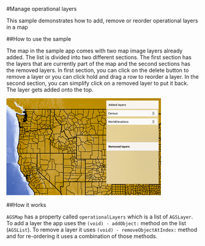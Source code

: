 #Manage operational layers

This sample demonstrates how to add, remove or reorder operational layers in a map

##How to use the sample

The map in the sample app comes with two map image layers already added. The list is divided into two different sections. The first section has the layers that are currently part of the map and the second sections has the removed layers. In first section, you can click on the delete button to remove a layer or you can click hold and drag a row to reorder a layer. In the second section, you can simplify click on a removed layer to put it back. The layer gets added onto the top.

![](image1.png)

##How it works

`AGSMap` has a property called `operationalLayers` which is a list of `AGSLayer`. To add a layer the app uses the `(void) - addObject:` method on the list (`AGSList`). To remove a layer it uses `(void) - removeObjectAtIndex:` method and for re-ordering it uses a combination of those methods.





